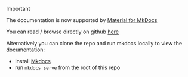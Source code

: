 > [!IMPORTANT]  
> The documentation is now supported by [Material for MkDocs](https://squidfunk.github.io/mkdocs-material/) 
>
> You can read / browse directly on github [here](../docs/index.md)
>
> Alternatively you can clone the repo and run mkdocs locally to view the documentation:
>  * Install [Mkdocs](https://squidfunk.github.io/mkdocs-material/getting-started/)
>  * run `mkdocs serve` from the root of this repo